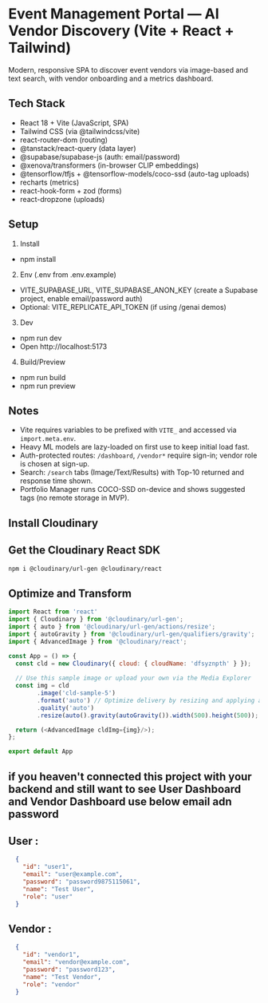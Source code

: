 # Event Management Portal — AI Vendor Discovery (Vite + React + Tailwind)

Modern, responsive SPA to discover event vendors via image-based and text search, with vendor onboarding and a metrics dashboard.

## Tech Stack
- React 18 + Vite (JavaScript, SPA)
- Tailwind CSS (via @tailwindcss/vite)
- react-router-dom (routing)
- @tanstack/react-query (data layer)
- @supabase/supabase-js (auth: email/password)
- @xenova/transformers (in-browser CLIP embeddings)
- @tensorflow/tfjs + @tensorflow-models/coco-ssd (auto-tag uploads)
- recharts (metrics)
- react-hook-form + zod (forms)
- react-dropzone (uploads)

## Setup
1) Install
- npm install

2) Env (.env from .env.example)
- VITE_SUPABASE_URL, VITE_SUPABASE_ANON_KEY (create a Supabase project, enable email/password auth)
- Optional: VITE_REPLICATE_API_TOKEN (if using /genai demos)

3) Dev
- npm run dev
- Open http://localhost:5173

4) Build/Preview
- npm run build
- npm run preview

## Notes
- Vite requires variables to be prefixed with `VITE_` and accessed via `import.meta.env`.
- Heavy ML models are lazy-loaded on first use to keep initial load fast.
- Auth-protected routes: `/dashboard`, `/vendor*` require sign-in; vendor role is chosen at sign-up.
- Search: `/search` tabs (Image/Text/Results) with Top-10 returned and response time shown.
- Portfolio Manager runs COCO-SSD on-device and shows suggested tags (no remote storage in MVP).

## Install Cloudinary
## Get the Cloudinary React SDK
```bash
npm i @cloudinary/url-gen @cloudinary/react
```

## Optimize and Transform
```js
import React from 'react'
import { Cloudinary } from '@cloudinary/url-gen';
import { auto } from '@cloudinary/url-gen/actions/resize';
import { autoGravity } from '@cloudinary/url-gen/qualifiers/gravity';
import { AdvancedImage } from '@cloudinary/react';

const App = () => {
  const cld = new Cloudinary({ cloud: { cloudName: 'dfsyznpth' } });
  
  // Use this sample image or upload your own via the Media Explorer
  const img = cld
        .image('cld-sample-5')
        .format('auto') // Optimize delivery by resizing and applying auto-format and auto-quality
        .quality('auto')
        .resize(auto().gravity(autoGravity()).width(500).height(500)); // Transform the image: auto-crop to square aspect_ratio

  return (<AdvancedImage cldImg={img}/>);
};

export default App
```

## if you heaven't connected this project with your backend and still want to see User Dashboard and Vendor Dashboard use below email adn password

## User :
```json
  {
    "id": "user1",
    "email": "user@example.com",
    "password": "password9875115061",
    "name": "Test User",
    "role": "user"
  }
```
## Vendor :

```json
  {
    "id": "vendor1",
    "email": "vendor@example.com",
    "password": "password123",
    "name": "Test Vendor",
    "role": "vendor"
  }
```